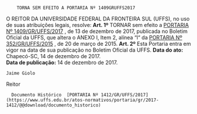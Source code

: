         TORNA SEM EFEITO A PORTARIA Nº 1409GRUFFS2017  

 O REITOR DA UNIVERSIDADE FEDERAL DA FRONTEIRA SUL (UFFS), no uso de suas atribuições legais, resolve:   **Art. 1º** TORNAR sem efeito a [PORTARIA Nº 1409/GR/UFFS/2017](https://www.uffs.edu.br/atos-normativos/portaria/gr/2017-1409)  , de 13 de dezembro de 2017, publicada no Boletim Oficial da UFFS, que altera o ANEXO I, Item 2, alínea “l“ da [PORTARIA Nº 352/GR/UFFS/2015](https://www.uffs.edu.br/atos-normativos/portaria/gr/2015-0352)  , de 20 de março de 2015.   **Art. 2º** Esta Portaria entra em vigor na data de sua publicação no Boletim Oficial da UFFS.      **Data do ato:** Chapecó-SC, 14 de dezembro de 2017.   
 **Data de publicação:**  14 de dezembro de 2017. 

    Jaime Giolo   
 Reitor 

      Documento Histórico  [PORTARIA Nº 1412/GR/UFFS/2017](https://www.uffs.edu.br/atos-normativos/portaria/gr/2017-1412/@@download/documento_historico)     
      